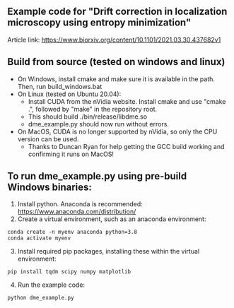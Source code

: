 Example code for "Drift correction in localization microscopy using entropy minimization"
-----------------------------------------------------------------------------------------

Article link:
https://www.biorxiv.org/content/10.1101/2021.03.30.437682v1

Build from source (tested on windows and linux)
-----------------------------------------------
- On Windows, install cmake and make sure it is available in the path. Then, run build_windows.bat
- On Linux (tested on Ubuntu 20.04):
  - Install CUDA from the nVidia website. Install cmake and use "cmake .", followed by "make" in the repository root. 
  - This should build ./bin/release/libdme.so
  - dme_example.py should now run without errors. 
- On MacOS, CUDA is no longer supported by nVidia, so only the CPU version can be used. 
  - Thanks to Duncan Ryan for help getting the GCC build working and confirming it runs on MacOS!

To run dme_example.py using pre-build Windows binaries:
-------------------------------------------------------

1. Install python. Anaconda is recommended: https://www.anaconda.com/distribution/
2. Create a virtual environment, such as an anaconda environment:

```
conda create -n myenv anaconda python=3.8
conda activate myenv
```

3. Install required pip packages, installing these within the virtual environment:

```
pip install tqdm scipy numpy matplotlib 
```

4.  Run the example code:

```
python dme_example.py
```

